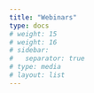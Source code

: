 ```yaml
---
title: "Webinars"
type: docs
# weight: 15
# weight: 16
# sidebar:
#   separator: true
# type: media
# layout: list
---
```

